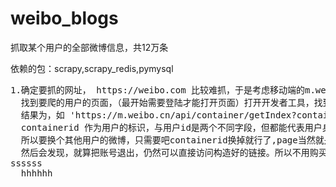 # weibo_blogs
<p>抓取某个用户的全部微博信息，共12万条</p>
<p>依赖的包：scrapy,scrapy_redis,pymysql<p>
<pre>
1.确定要抓的网址， https://weibo.com 比较难抓，于是考虑移动端的m.weibo.cn,
  找到要爬的用户的页面，（最开始需要登陆才能打开页面）打开开发者工具，找到获取数据的接口
  结果为，如 'https://m.weibo.cn/api/container/getIndex?containerid=2304132054300185_-_WEIBO_SECOND_PROFILE_WEIBO&page_type=03&page=',
  containerid <font>作为用户的标识，与用户id是两个不同字段，但都能代表用户身份。
  所以要换个其他用户的微博，只需要吧containerid换掉就行了,page当然就是要抓取的页码，通过这个即可构造要抓取的url</font>
  然后会发现，就算把账号退出，仍然可以直接访问构造好的链接。所以不用购买小号，登陆获取cookies等等。
ssssss 
  hhhhhh

 

